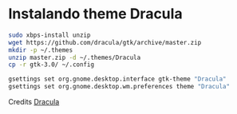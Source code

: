 # Instalando theme Dracula

```sh
sudo xbps-install unzip
wget https://github.com/dracula/gtk/archive/master.zip
mkdir -p ~/.themes
unzip master.zip -d ~/.themes/Dracula
cp -r gtk-3.0/ ~/.config

gsettings set org.gnome.desktop.interface gtk-theme "Dracula"
gsettings set org.gnome.desktop.wm.preferences theme "Dracula"
```
Credits
[Dracula](https://draculatheme.com/gtk)
